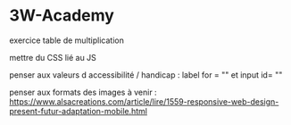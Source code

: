 # 3W-Academy

exercice table de multiplication

mettre du CSS lié au JS

penser aux valeurs d accessibilité / handicap : label for = ""   et input id= ""

penser aux formats des images à venir : https://www.alsacreations.com/article/lire/1559-responsive-web-design-present-futur-adaptation-mobile.html
